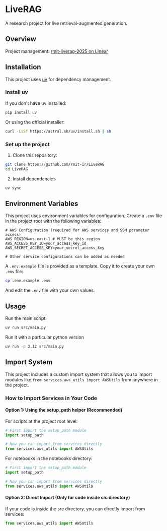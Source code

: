 # LiveRAG

A research project for live retrieval-augmented generation.

## Overview

Project management: [rmit-liverag-2025 on Linear](https://linear.app/rmit-liverag-2025/team/RMI/view/kanban-2d49ab9d373f)

## Installation

This project uses [uv](https://github.com/astral-sh/uv) for dependency management.

### Install uv

If you don't have uv installed:

```bash
pip install uv
```

Or using the official installer:

```bash
curl -LsSf https://astral.sh/uv/install.sh | sh
```

### Set up the project

1. Clone this repository:
```bash
git clone https://github.com/rmit-ir/LiveRAG
cd LiveRAG
```

2. Install dependencies
```bash
uv sync
```

## Environment Variables

This project uses environment variables for configuration. Create a `.env` file in the project root with the following variables:

```
# AWS Configuration (required for AWS services and SSM parameter access)
AWS_REGION=us-east-1 # MUST be this region
AWS_ACCESS_KEY_ID=your_access_key_id
AWS_SECRET_ACCESS_KEY=your_secret_access_key

# Other service configurations can be added as needed
```

A `.env.example` file is provided as a template. Copy it to create your own `.env` file:

```bash
cp .env.example .env
```

And edit the `.env` file with your own values.

## Usage

Run the main script:

```bash
uv run src/main.py
```

Run it with a particular python version

```bash
uv run -p 3.12 src/main.py
```

## Import System

This project includes a custom import system that allows you to import modules like `from services.aws_utils import AWSUtils` from anywhere in the project.

### How to Import Services in Your Code

#### Option 1: Using the setup_path helper (Recommended)

For scripts at the project root level:

```python
# First import the setup_path module
import setup_path

# Now you can import from services directly
from services.aws_utils import AWSUtils
```

For notebooks in the notebooks directory:

```python
# First import the setup_path module
import setup_path

# Now you can import from services directly
from services.aws_utils import AWSUtils
```

#### Option 2: Direct Import (Only for code inside src directory)

If your code is inside the src directory, you can directly import from services:

```python
from services.aws_utils import AWSUtils
```
